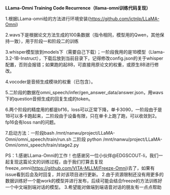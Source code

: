 **LLama-Omni Training Code Recurrence（llama-omni训练代码复现）**

1.根据LLama-omni给的方法进行环境安装(https://github.com/ictnlp/LLaMA-Omni)

2.wavs下是根据论文方法生成的100条数据（指令相同，模型用的Qwen，其他保持一致），用于阶段一和阶段二的训练

3.whisper模型放到models下（需要自己下载）；一阶段我用的是1B模型（Llama-3.2-1B-Instruct），下载后放到当前目录下，记得修改config.json的关于whisper配置，否则会报错；如果跑的起8B，可直接用原论文的权重，或原生8B进行修改。

4.vocoder是音频生成模块的权重（已包含）。

5.二阶段的数据在omni_speech/infer/gen_answer_data/answer.json，用wavs下的question音频生成的回复生成的token。

6.两个阶段的精度用的都是bf16，loss可以正常下降，单卡3090，一阶段由于是1B可以多卡跑起来，二阶段由于设备有限，只在单卡上跑了跑，可以收敛到2。fp16会有loss nan的问题。

7.启动方法：一阶段bash /mnt/nanwu/project/LLaMA-Omni/omni_speech/train/run.sh
          二阶段  python /mnt/nanwu/project/LLaMA-Omni/omni_speech/train/stage2.py    

PS：1.感谢LLama-Omni的工作！也感谢另一位小伙伴@EDGSCOUT-li，我们一起复现这篇论文的训练过程，由于我们打算去复现freeze_omni(https://github.com/VITA-MLLM/Freeze-Omni)去了，如果有issue看到后会及时回复，并对该项目进行更新。
    2.由于资源限制还没有用更多的数据训练好一个能work的模型并进行发布，后续可能会结合freeze的方法训练好一个中文端到端对话的模型。
    3.希望能对做端到端语音对话的朋友有一点点帮助